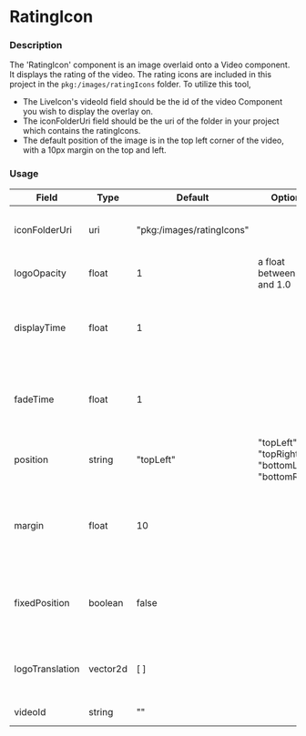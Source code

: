 # RatingIcon

### Description
The 'RatingIcon' component is an image overlaid onto a Video component. It displays the rating of the video. The rating icons are included in this project in the `pkg:/images/ratingIcons` folder. 
To utilize this tool,
 - The LiveIcon's videoId field should be the id of the video Component you wish to display the overlay on.
 - The iconFolderUri field should be the uri of the folder in your project which contains the ratingIcons.
 - The default position of the image is in the top left corner of the video, with a 10px margin on the top and left.

### Usage
| Field | Type | Default | Options | Required | AccessPermission | Description |
| ----------- | ----------- | ----------- | ----------- | ----------- | ----------- | ----------- |
| iconFolderUri | uri | "pkg:/images/ratingIcons" | | true | READ_WRITE | The uri of the folder which contains the rating icons. |
| logoOpacity | float | 1 | a float between 0.0 and 1.0 | false | READ_WRITE | The maximum opacity of the image. |
| displayTime | float | 1 | | false | READ_WRITE | The time the image is displayed at maximum opacity, in seconds. |
| fadeTime | float | 1 | | false | READ_WRITE | The time the image is faded from maximum opacity to transparent, in seconds. |
| position | string | "topLeft" | "topLeft", "topRight", "bottomLeft", "bottomRight" | false | READ_WRITE | Which corner of the video to display the image in. |
| margin | float | 10 | | false | READ_WRITE | If using position, the margin between the image and the edges of the video. |
| fixedPosition | boolean | false | | false | READ_WRITE | If true, the logoTranslation field is used instead of the position and margin fields. |
| logoTranslation | vector2d | [ ] | | false | READ_WRITE | An absolute translation of the image relative to the video. |
| videoId | string | "" | | false | READ_WRITE | The id of the video node. |